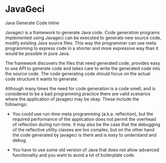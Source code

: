 # JavaGeci

Java Generate Code Inline

Javageci is a framework to generate Java code. Code generation programs implemented using Javageci can be executed
to generate new source code, modify existing Java source files. This way the programmer can use meta programming to
express code in a shorter and more expressive way than it would be possible in pure Java.

The framework discovers the files that need generated code, provides easy to use API to generate code and
takes care to write the generated code into the source code. The code generating code should focus on the
actual code structure it wants to generate.

Although many times the need for code generation is a code smell, and is considered to be a bad programming practice
there are valid scenarios where the application of javageci may be okay. These include the followings:

* You could use run-time meta programming (a.k.a. reflection), but the required performance of the application
  does not permit the overhead of reflection during run-time. It may also be the case that the debugging of
  the reflective utility classes are too complex, but on the other hand the code generated by javageci is
  there and is easy to understand and debug.

* You have to use some old version of Java that does not allow advanced functionality and you want to avoid a lot of
  boilerplate code.
  
    
